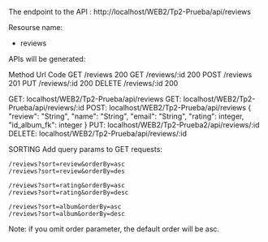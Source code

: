 The endpoint to the API : http://localhost/WEB2/Tp2-Prueba/api/reviews

Resourse name:
 - reviews

APIs will be generated:

Method          Url             Code 
GET	        /reviews	        200	
GET	        /reviews/:id	    200	
POST	    /reviews	        201
PUT	        /reviews/:id	    200	
DELETE	    /reviews/:id	    200 

GET: localhost/WEB2/Tp2-Prueba/api/reviews
GET: localhost/WEB2/Tp2-Prueba/api/reviews/:id
POST: localhost/WEB2/Tp2-Prueba/api/reviews
{
    "review": "String",
    "name": "String",
    "email": "String",
    "rating": integer,
    "id_album_fk": integer
}
PUT: localhost/WEB2/Tp2-Prueba2/api/reviews/:id
DELETE: localhost/WEB2/Tp2-Prueba/api/reviews/:id

SORTING
Add query params to GET requests:

    /reviews?sort=review&orderBy=asc
    /reviews?sort=review&orderBy=des
    
    /reviews?sort=rating&orderBy=asc
    /reviews?sort=rating&orderBy=desc

    /reviews?sort=album&orderBy=asc
    /reviews?sort=album&orderBy=desc

Note: if you omit order parameter, the default order will be asc.



